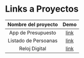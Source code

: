 # Links a Proyectos

| Nombre del proyecto | Demo |
| :-----------------: | :--: |
| App de Presupuesto  |[link](https://artdugarte-app-presupuesto.netlify.app)|
| Listado de Persoanas|[link](https://artdugarte-listado-personas.netlify.app)|
|     Reloj Digital   |[link](https://artdugarte-reloj-digital.netlify.app)|